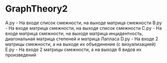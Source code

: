 # GraphTheory2

A.py - На входе список смежности, на выходе матрица смежности
B.py - На входе матрица смежности, на выходе список смежности
C.py - На входе матрица смежности, на выходе матрица инцидентность, диагональная матрица степеней и матрица Лапласа
D.py - На входе 2 матрицы смежности, а на выходе их объединение (с визуализацией)
E.py - На входе 2 матрицы смежности, а на выходе 6 видов их произведений
